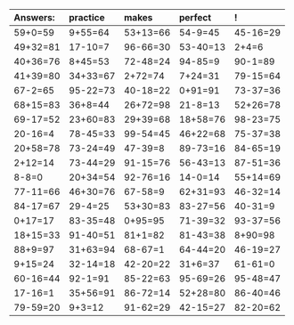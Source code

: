 | Answers: | practice | makes | perfect | ! |
| :--- | :--- | :--- | :--- | :--- |
| 59+0=59 | 9+55=64 | 53+13=66 | 54-9=45 | 45-16=29 | 
| 49+32=81 | 17-10=7 | 96-66=30 | 53-40=13 | 2+4=6 | 
| 40+36=76 | 8+45=53 | 72-48=24 | 94-85=9 | 90-1=89 | 
| 41+39=80 | 34+33=67 | 2+72=74 | 7+24=31 | 79-15=64 | 
| 67-2=65 | 95-22=73 | 40-18=22 | 0+91=91 | 73-37=36 | 
| 68+15=83 | 36+8=44 | 26+72=98 | 21-8=13 | 52+26=78 | 
| 69-17=52 | 23+60=83 | 29+39=68 | 18+58=76 | 98-23=75 | 
| 20-16=4 | 78-45=33 | 99-54=45 | 46+22=68 | 75-37=38 | 
| 20+58=78 | 73-24=49 | 47-39=8 | 89-73=16 | 84-65=19 | 
| 2+12=14 | 73-44=29 | 91-15=76 | 56-43=13 | 87-51=36 | 
| 8-8=0 | 20+34=54 | 92-76=16 | 14-0=14 | 55+14=69 | 
| 77-11=66 | 46+30=76 | 67-58=9 | 62+31=93 | 46-32=14 | 
| 84-17=67 | 29-4=25 | 53+30=83 | 83-27=56 | 40-31=9 | 
| 0+17=17 | 83-35=48 | 0+95=95 | 71-39=32 | 93-37=56 | 
| 18+15=33 | 91-40=51 | 81+1=82 | 81-43=38 | 8+90=98 | 
| 88+9=97 | 31+63=94 | 68-67=1 | 64-44=20 | 46-19=27 | 
| 9+15=24 | 32-14=18 | 42-20=22 | 31+6=37 | 61-61=0 | 
| 60-16=44 | 92-1=91 | 85-22=63 | 95-69=26 | 95-48=47 | 
| 17-16=1 | 35+56=91 | 86-72=14 | 52+28=80 | 86-40=46 | 
| 79-59=20 | 9+3=12 | 91-62=29 | 42-15=27 | 82-20=62 | 
